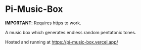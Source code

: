 # Pi-Music-Box

**IMPORTANT**: Requires https to work.

A music box which generates endless random pentatonic tones.

Hosted and running at https://pi-music-box.vercel.app/
